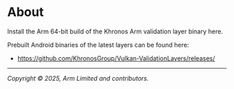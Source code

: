 # About

Install the Arm 64-bit build of the Khronos Arm validation layer binary here.

Prebuilt Android binaries of the latest layers can be found here:

  * https://github.com/KhronosGroup/Vulkan-ValidationLayers/releases/

- - -

_Copyright © 2025, Arm Limited and contributors._

